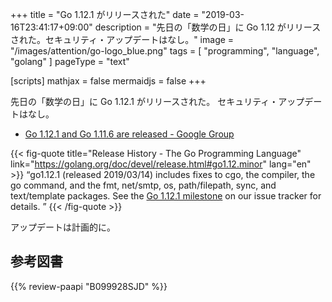+++
title = "Go 1.12.1 がリリースされた"
date = "2019-03-16T23:41:17+09:00"
description = "先日の「数学の日」に Go 1.12 がリリースされた。セキュリティ・アップデートはなし。"
image = "/images/attention/go-logo_blue.png"
tags  = [ "programming", "language", "golang" ]
pageType = "text"

[scripts]
  mathjax = false
  mermaidjs = false
+++

先日の「数学の日」に Go 1.12.1 がリリースされた。
セキュリティ・アップデートはなし。

- [Go 1.12.1 and Go 1.11.6 are released - Google Group](https://groups.google.com/forum/#!topic/golang-announce/zQ5wLqPfLIU)

{{< fig-quote title="Release History - The Go Programming Language" link="https://golang.org/doc/devel/release.html#go1.12.minor" lang="en" >}}
<q>go1.12.1 (released 2019/03/14) includes fixes to cgo, the compiler, the go command, and the fmt, net/smtp, os, path/filepath, sync, and text/template packages. See the <a href="https://github.com/golang/go/issues?q=milestone%3AGo1.12.1">Go 1.12.1 milestone</a> on our issue tracker for details. </q>
{{< /fig-quote >}}

アップデートは計画的に。

## 参考図書

{{% review-paapi "B099928SJD" %}} <!-- プログラミング言語Go -->
